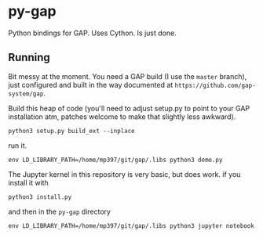 # py-gap

Python bindings for GAP. Uses Cython. Is just done.

## Running

Bit messy at the moment. You need a GAP build (I use the `master` branch), just
configured and built in the way documented at `https://github.com/gap-system/gap`.

Build this heap of code (you'll need to adjust setup.py to point to your GAP installation atm,
patches welcome to make that slightly less awkward).
```
python3 setup.py build_ext --inplace
```

run it.

```
env LD_LIBRARY_PATH=/home/mp397/git/gap/.libs python3 demo.py
```

The Jupyter kernel in this repository is very basic, but does work. if you install it with

```
python3 install.py
```

and then in the `py-gap` directory

```
env LD_LIBRARY_PATH=/home/mp397/git/gap/.libs python3 jupyter notebook
```
